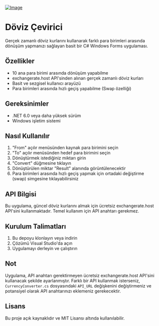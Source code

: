 [![Image](https://imgur.com/a/0uAk475.png)](https://imgur.com/a/0uAk475)

# Döviz Çevirici

Gerçek zamanlı döviz kurlarını kullanarak farklı para birimleri arasında dönüşüm yapmanızı sağlayan basit bir C# Windows Forms uygulaması.

## Özellikler

- 10 ana para birimi arasında dönüşüm yapabilme
- exchangerate.host API'sinden alınan gerçek zamanlı döviz kurları
- Basit ve sezgisel kullanıcı arayüzü
- Para birimleri arasında hızlı geçiş yapabilme (Swap özelliği)

## Gereksinimler

- .NET 6.0 veya daha yüksek sürüm
- Windows işletim sistemi

## Nasıl Kullanılır

1. "From" açılır menüsünden kaynak para birimini seçin
2. "To" açılır menüsünden hedef para birimini seçin
3. Dönüştürmek istediğiniz miktarı girin
4. "Convert" düğmesine tıklayın
5. Dönüştürülen miktar "Result" alanında görüntülenecektir
6. Para birimleri arasında hızlı geçiş yapmak için ortadaki değiştirme (swap) simgesine tıklayabilirsiniz

## API Bilgisi

Bu uygulama, güncel döviz kurlarını almak için ücretsiz exchangerate.host API'sini kullanmaktadır. Temel kullanım için API anahtarı gerekmez.

## Kurulum Talimatları

1. Bu depoyu klonlayın veya indirin
2. Çözümü Visual Studio'da açın
3. Uygulamayı derleyin ve çalıştırın

## Not

Uygulama, API anahtarı gerektirmeyen ücretsiz exchangerate.host API'sini kullanacak şekilde ayarlanmıştır. Farklı bir API kullanmak isterseniz, `CurrencyConverter.cs` dosyasındaki `API_URL` değişkenini değiştirmeniz ve potansiyel olarak API anahtarınızı eklemeniz gerekecektir.

## Lisans

Bu proje açık kaynaklıdır ve MIT Lisansı altında kullanılabilir.
